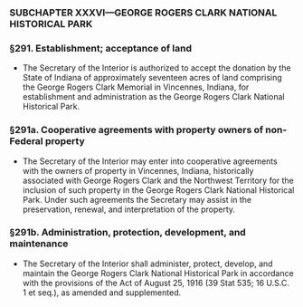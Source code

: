 ### SUBCHAPTER XXXVI—GEORGE ROGERS CLARK NATIONAL HISTORICAL PARK

### §291. Establishment; acceptance of land
* The Secretary of the Interior is authorized to accept the donation by the State of Indiana of approximately seventeen acres of land comprising the George Rogers Clark Memorial in Vincennes, Indiana, for establishment and administration as the George Rogers Clark National Historical Park.

### §291a. Cooperative agreements with property owners of non-Federal property
* The Secretary of the Interior may enter into cooperative agreements with the owners of property in Vincennes, Indiana, historically associated with George Rogers Clark and the Northwest Territory for the inclusion of such property in the George Rogers Clark National Historical Park. Under such agreements the Secretary may assist in the preservation, renewal, and interpretation of the property.

### §291b. Administration, protection, development, and maintenance
* The Secretary of the Interior shall administer, protect, develop, and maintain the George Rogers Clark National Historical Park in accordance with the provisions of the Act of August 25, 1916 (39 Stat 535; 16 U.S.C. 1 et seq.), as amended and supplemented.